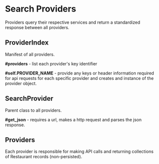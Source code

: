 # Search Providers

Providers query their respective services and return a standardized response between all providers.

## ProviderIndex

Manifest of all providers.

<b>#providers</b> - list each provider's key identifier

<b>#self.PROVIDER_NAME</b> - provide any keys or header information required for api requests for each specific provider and creates and instance of the provider object.

## SearchProvider

Parent class to all providers.

<b>#get_json</b> - requires a url, makes a http request and parses the json response.


## Providers

Each provider is responsible for making API calls and returning collections of Restaurant records (non-persisted).
